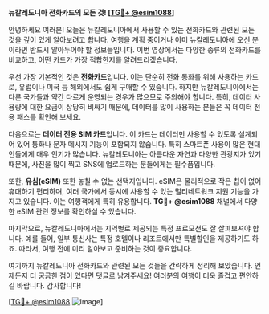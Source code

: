 **뉴칼레도니아 전화카드의 모든 것! [[TG💪+ @esim1088](https://t.me/s/esim1088)]**

안녕하세요 여러분! 오늘은 뉴칼레도니아에서 사용할 수 있는 전화카드와 관련된 모든 것을 깊이 있게 알아보려고 합니다. 여행을 계획 중이거나 이미 뉴칼레도니아에 오신 분이라면 반드시 알아두어야 할 정보들입니다. 이번 영상에서는 다양한 종류의 전화카드를 비교하고, 어떤 카드가 가장 적합한지를 알려드리겠습니다.

우선 가장 기본적인 것은 **전화카드**입니다. 이는 단순히 전화 통화를 위해 사용하는 카드로, 유럽이나 미국 등 해외에서도 쉽게 구매할 수 있습니다. 하지만 뉴칼레도니아에서는 다른 국가들과 약간 다르게 운영되는 경우가 많으므로 주의해야 합니다. 특히, 데이터 사용량에 대한 요금이 상당히 비싸기 때문에, 데이터를 많이 사용하는 분들은 꼭 데이터 전용 패스를 확인해 보세요.

다음으로는 **데이터 전용 SIM 카드**입니다. 이 카드는 데이터만 사용할 수 있도록 설계되어 있어 통화나 문자 메시지 기능이 포함되지 않습니다. 특히 스마트폰 사용이 많은 현대인들에게 매우 인기가 많습니다. 뉴칼레도니아는 아름다운 자연과 다양한 관광지가 있기 때문에, 사진을 많이 찍고 SNS에 업로드하는 분들에게는 필수품입니다.

또한, **유심(eSIM)** 또한 놓칠 수 없는 선택지입니다. eSIM은 물리적으로 작은 칩이 없어 휴대하기 편리하며, 여러 국가에서 동시에 사용할 수 있는 멀티네트워크 지원 기능을 가지고 있습니다. 이는 여행객에게 특히 유용합니다. **TG💪+ @esim1088** 채널에서 다양한 eSIM 관련 정보를 확인하실 수 있습니다.

마지막으로, 뉴칼레도니아에서는 지역별로 제공되는 특정 프로모션도 잘 살펴보셔야 합니다. 예를 들어, 일부 통신사는 특정 호텔이나 리조트에서만 특별할인을 제공하기도 하죠. 따라서, 여행 전에 미리 알아보고 준비하는 것이 중요합니다.

여기까지 뉴칼레도니아 전화카드와 관련된 모든 것들을 간략하게 정리해 보았습니다. 언제든지 더 궁금한 점이 있다면 댓글로 남겨주세요! 여러분의 여행이 더욱 즐겁고 편안하길 바랍니다. 감사합니다! 

[[TG💪+ @esim1088](https://t.me/s/esim1088) ![Image](https://i.postimg.cc/Y0z9fWf4/image.png)]